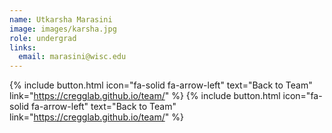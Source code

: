 ```yaml
---
name: Utkarsha Marasini
image: images/karsha.jpg
role: undergrad
links:
  email: marasini@wisc.edu
---
```

{% include button.html icon="fa-solid fa-arrow-left" text="Back to Team" link="https://cregglab.github.io/team/" %}
{% include button.html icon="fa-solid fa-arrow-left" text="Back to Team" link="https://cregglab.github.io/team/" %}
